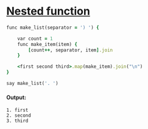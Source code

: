[1]: http://rosettacode.org/wiki/Nested_function

# [Nested function][1]

```ruby
func make_list(separator = ') ') {

    var count = 1
    func make_item(item) {
        [count++, separator, item].join
    }

    <first second third>.map(make_item).join("\n")
}

say make_list('. ')
```

#### Output:
```
1. first
2. second
3. third
```

